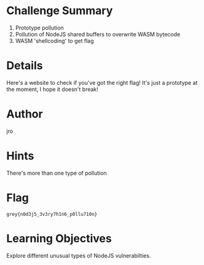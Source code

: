 # Challenge Summary

1. Prototype pollution
2. Pollution of NodeJS shared buffers to overwrite WASM bytecode
3. WASM 'shellcoding' to get flag

# Details

Here's a website to check if you've got the right flag! It's just a prototype at the moment, I hope it doesn't break!

# Author

jro

# Hints

There's more than one type of pollution

# Flag

`grey{n0d3j5_3v3ry7h1n6_p0llu710n}`

# Learning Objectives

Explore different unusual types of NodeJS vulnerabilties.